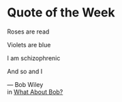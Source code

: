# Quote of the Week

Roses are read

Violets are blue

I am schizophrenic

And so and I

— Bob Wiley<br>
in [What About Bob?](https://www.imdb.com/title/tt0103241)
